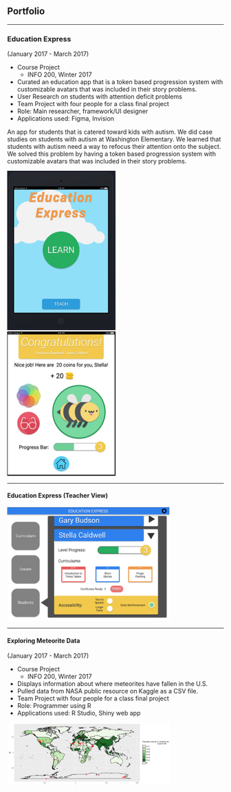 ## Portfolio

---

### Education Express
(January 2017 - March 2017)
- Course Project
  - INFO 200, Winter 2017
- Curated an education app that is a token based progression system with customizable avatars that was included in their story problems.
- User Research on students with attention deficit problems
- Team Project with four people for a class final project
- Role: Main researcher, framework/UI designer
- Applications used: Figma, Invision

An app for students that is catered toward kids with autism. We did case studies on students with autism at Washington Elementary. We learned that students with autism need a way to refocus their attention onto the subject. We solved this problem by having a token based progression system with customizable avatars that was included in their story problems.


<img src="images/INFO200ss1.PNG?raw=true" height="50%" width="50%"/>
<img src="images/INFO200ss2.PNG?raw=true" height="50%" width="50%"/>

---
#### Education Express (Teacher View)
<img src="images/INFO200teach.PNG?raw=true" height="75%" width="75%"/>

---
#### Exploring Meteorite Data
(January 2017 - March 2017)
- Course Project
  - INFO 200, Winter 2017
- Displays information about where meteorites have fallen in the U.S. 
- Pulled data from NASA public resource on Kaggle as a CSV file.
- Team Project with four people for a class final project
- Role: Programmer using R
- Applications used: R Studio, Shiny web app

<img src="images/INFO201Project.PNG?raw=true" height="75%" width="75%"/>

